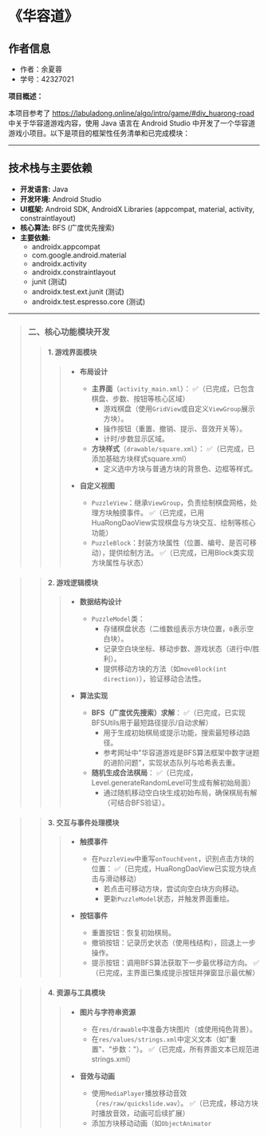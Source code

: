 # 《华容道》

## 作者信息

- 作者：余夏蓉
- 学号：42327021

**项目概述：**

本项目参考了 https://labuladong.online/algo/intro/game/#div_huarong-road 中关于华容道游戏内容，使用 Java 语言在 Android Studio 中开发了一个华容道游戏小项目。以下是项目的框架性任务清单和已完成模块：

---

## 技术栈与主要依赖

- **开发语言:** Java
- **开发环境:** Android Studio
- **UI框架:** Android SDK, AndroidX Libraries (appcompat, material, activity, constraintlayout)
- **核心算法:** BFS (广度优先搜索)
- **主要依赖:**
  - androidx.appcompat
  - com.google.android.material
  - androidx.activity
  - androidx.constraintlayout
  - junit (测试)
  - androidx.test.ext.junit (测试)
  - androidx.test.espresso.core (测试)

---

> ### **二、核心功能模块开发**
>> #### **1. 游戏界面模块**
>>> - **布局设计**  
>>>   - **主界面**（`activity_main.xml`）：  ✅（已完成，已包含棋盘、步数、按钮等核心区域）
>>>     - 游戏棋盘（使用`GridView`或自定义`ViewGroup`展示方块）。  
>>>     - 操作按钮（重置、撤销、提示、音效开关等）。  
>>>     - 计时/步数显示区域。  
>>>   - **方块样式**（`drawable/square.xml`）：  ✅（已完成，已添加基础方块样式square.xml）
>>>     - 定义选中方块与普通方块的背景色、边框等样式。  
>>> 
>>> - **自定义视图**  
>>>   - `PuzzleView`：继承`ViewGroup`，负责绘制棋盘网格，处理方块触摸事件。  ✅（已完成，已用HuaRongDaoView实现棋盘与方块交互、绘制等核心功能）
>>>   - `PuzzleBlock`：封装方块属性（位置、编号、是否可移动），提供绘制方法。  ✅（已完成，已用Block类实现方块属性与状态）
 
>> #### **2. 游戏逻辑模块**
>>> - **数据结构设计**  
>>>   - `PuzzleModel`类：  
>>>     - 存储棋盘状态（二维数组表示方块位置，`0`表示空白块）。  
>>>     - 记录空白块坐标、移动步数、游戏状态（进行中/胜利）。  
>>>     - 提供移动方块的方法（如`moveBlock(int direction)`），验证移动合法性。  
>>> 
>>> - **算法实现**  
>>>   - **BFS（广度优先搜索）求解**：  ✅（已完成，已实现BFSUtils用于最短路径提示/自动求解）
>>>     - 用于生成初始棋局或提示功能，搜索最短移动路径。  
>>>     - 参考网址中"华容道游戏是BFS算法框架中数字谜题的进阶问题"，实现状态队列与哈希表去重。  
>>>   - **随机生成合法棋局**：  ✅（已完成，Level.generateRandomLevel可生成有解初始局面）
>>>     - 通过随机移动空白块生成初始布局，确保棋局有解（可结合BFS验证）。  
>>>

>> #### **3. 交互与事件处理模块**
>>> - **触摸事件**  
>>>   - 在`PuzzleView`中重写`onTouchEvent`，识别点击方块的位置：  ✅（已完成，HuaRongDaoView已实现方块点击与滑动移动）
>>>     - 若点击可移动方块，尝试向空白块方向移动。  
>>>     - 更新`PuzzleModel`状态，并触发界面重绘。  
>>> 
>>> - **按钮事件**  
>>>   - 重置按钮：恢复初始棋局。  
>>>   - 撤销按钮：记录历史状态（使用栈结构），回退上一步操作。  
>>>   - 提示按钮：调用BFS算法获取下一步最优移动方向。  ✅（已完成，主界面已集成提示按钮并弹窗显示最优解）
>>>

>> #### **4. 资源与工具模块**
>>> - **图片与字符串资源**  
>>>   - 在`res/drawable`中准备方块图片（或使用纯色背景）。  
>>>   - 在`res/values/strings.xml`中定义文本（如"重置"、"步数："）。  ✅（已完成，所有界面文本已规范进strings.xml）
>>> 
>>> - **音效与动画**  
>>>   - 使用`MediaPlayer`播放移动音效（`res/raw/quickslide.wav`）。  ✅（已完成，移动方块时播放音效，动画可后续扩展）
>>>   - 添加方块移动动画（如`ObjectAnimator`

